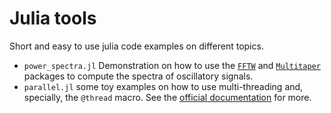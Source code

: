 # Julia tools

Short and easy to use julia code examples on different topics.

+ `power_spectra.jl` Demonstration on how to use the [`FFTW`](https://juliamath.github.io/FFTW.jl/stable/) and [`Multitaper`](https://docs.juliahub.com/Multitaper/OT9LO/0.2.0/) packages to compute the spectra of oscillatory signals. 
+ `parallel.jl` some toy examples on how to use multi-threading and, specially, the `@thread` macro. See the [official documentation](https://docs.julialang.org/en/v1/manual/multi-threading/) for more. 
